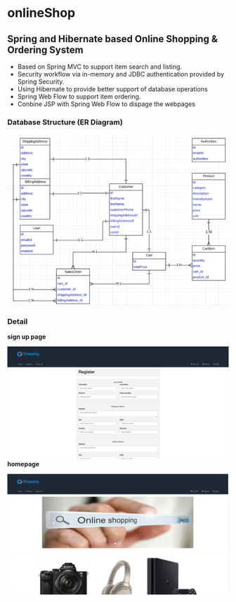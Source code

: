 # onlineShop

## Spring and Hibernate based Online Shopping & Ordering System ##

- Based on Spring MVC to support item search and listing.
- Security workflow via in-memory and JDBC authentication provided by Spring Security.
- Using Hibernate to provide better support of database operations
- Spring Web Flow to support item ordering.
- Conbine JSP with Spring Web Flow to dispage the webpages

### Database Structure (ER Diagram) ###
![image](StuffForReadme/ERdiagram.png)
### Detail ###
**sign up page**  

![image](StuffForReadme/Signup.png)
**homepage**  

![image](StuffForReadme/homepage.png)
